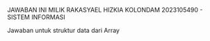 JAWABAN INI MILIK
RAKASYAEL HIZKIA KOLONDAM
2023105490 - SISTEM INFORMASI

Jawaban untuk struktur data dari Array

